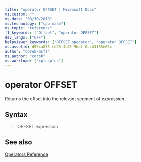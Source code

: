 ```yaml
---
title: "operator OFFSET | Microsoft Docs"
ms.custom: ""
ms.date: "08/30/2018"
ms.technology: ["cpp-masm"]
ms.topic: "reference"
f1_keywords: ["Offset", "operator OFFSET"]
dev_langs: ["C++"]
helpviewer_keywords: ["OFFSET operator", "operator OFFSET"]
ms.assetid: d93ca835-cd25-4b26-9bdf-8cc43185e03c
author: "corob-msft"
ms.author: "corob"
ms.workload: ["cplusplus"]
---
```

# operator OFFSET

Returns the offset into the relevant segment of *expression*.

## Syntax

> OFFSET expression

## See also

[Operators Reference](../../assembler/masm/operators-reference.md)<br/>